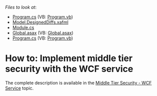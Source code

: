 <!-- default file list -->
*Files to look at*:

* [Program.cs](./CS/ConsoleApplicationServer/Program.cs) (VB: [Program.vb](./VB/ConsoleApplicationServer/Program.vb))
* [Model.DesignedDiffs.xafml](./CS/SecuritySystemExample.Module/Model.DesignedDiffs.xafml)
* [Module.cs](./CS/SecuritySystemExample.Module/Module.cs)
* [Global.asax](./CS/SecuritySystemExample.Web/Global.asax) (VB: [Global.asax](./VB/SecuritySystemExample.Web/Global.asax))
* [Program.cs](./CS/SecuritySystemExample.Win/Program.cs) (VB: [Program.vb](./VB/SecuritySystemExample.Win/Program.vb))
<!-- default file list end -->
# How to: Implement middle tier security with the WCF service


<p>The complete description is available in the <a href="http://documentation.devexpress.com/#xaf/CustomDocument3439"><u>Middle Tier Security - WCF Service</u></a> topic.</p><br />


<br/>


